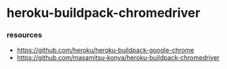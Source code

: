 # heroku-buildpack-chromedriver

### resources

- https://github.com/heroku/heroku-buildpack-google-chrome
- https://github.com/masamitsu-konya/heroku-buildpack-chromedriver
